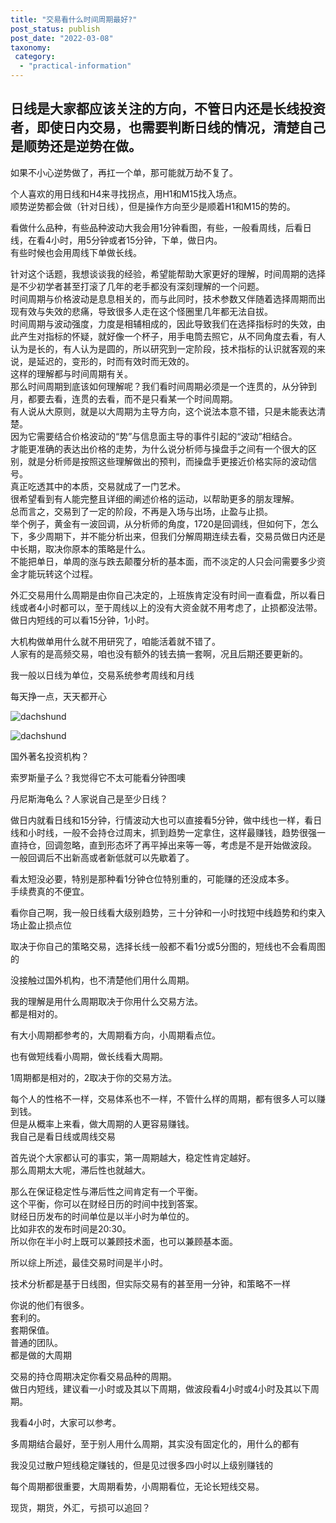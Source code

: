 ```yaml
---
title: "交易看什么时间周期最好?"
post_status: publish
post_date: "2022-03-08"
taxonomy:
 category: 
  - "practical-information"
---
```


## 日线是大家都应该关注的方向，不管日内还是长线投资者，即使日内交易，也需要判断日线的情况，清楚自己是顺势还是逆势在做。

如果不小心逆势做了，再扛一个单，那可能就万劫不复了。

个人喜欢的用日线和H4来寻找拐点，用H1和M15找入场点。  
顺势逆势都会做（针对日线），但是操作方向至少是顺着H1和M15的势的。

看做什么品种，有些品种波动大我会用1分钟看图，有些，一般看周线，后看日线，在看4小时，用5分钟或者15分钟，下单，做日内。  
有些时候也会用周线下单做长线。

针对这个话题，我想谈谈我的经验，希望能帮助大家更好的理解，时间周期的选择是不少初学者甚至打滚了几年的老手都没有深刻理解的一个问题。  
时间周期与价格波动是息息相关的，而与此同时，技术参数又伴随着选择周期而出现有效与失效的悲痛，导致很多人走在这个怪圈里几年都无法自拔。  
时间周期与波动强度，力度是相辅相成的，因此导致我们在选择指标时的失效，由此产生对指标的怀疑，就好像一个杯子，用手电筒去照它，从不同角度去看，有人认为是长的，有人认为是圆的，所以研究到一定阶段，技术指标的认识就客观的来说，是延迟的，变形的，时而有效时而无效的。  
这样的理解都与时间周期有关。  
那么时间周期到底该如何理解呢？我们看时间周期必须是一个连贯的，从分钟到月，都要去看，连贯的去看，而不是只看某一个时间周期。  
有人说从大原则，就是以大周期为主导方向，这个说法本意不错，只是未能表达清楚。  
因为它需要结合价格波动的“势”与信息面主导的事件引起的“波动”相结合。  
才能更准确的表达出价格的走势，为什么说分析师与操盘手之间有一个很大的区别，就是分析师是按照这些理解做出的预判，而操盘手更接近价格实际的波动信号。  
真正吃透其中的本质，交易就成了一门艺术。  
很希望看到有人能完整且详细的阐述价格的运动，以帮助更多的朋友理解。  
总而言之，交易到了一定的阶段，不再是入场与出场，止盈与止损。  
举个例子，黄金有一波回调，从分析师的角度，1720是回调线，但如何下，怎么下，多少周期下，并不能分析出来，但我们分解周期连续去看，交易员做日内还是中长期，取决你原本的策略是什么。  
不能把单日，单周的涨与跌去颠覆分析的基本面，而不淡定的人只会问需要多少资金才能玩转这个过程。

外汇交易用什么周期是由你自己决定的，上班族肯定没有时间一直看盘，所以看日线或者4小时都可以，至于周线以上的没有大资金就不用考虑了，止损都没法带。  
做日内短线的可以看15分钟，1小时。

大机构做单用什么就不用研究了，咱能活着就不错了。  
人家有的是高频交易，咱也没有额外的钱去搞一套啊，况且后期还要更新的。

我一般以日线为单位，交易系统参考周线和月线

每天挣一点，天天都开心

![dachshund](https://cdn.fendou.la/funstoutiao/2020/11/043702090.jpg)

![dachshund](https://cdn.fendou.la/funstoutiao/2020/11/043702730.jpg)

国外著名投资机构？

索罗斯量子么？我觉得它不太可能看分钟图噢

丹尼斯海龟么？人家说自己是至少日线？

做日内就看日线和15分钟，行情波动大也可以直接看5分钟，做中线也一样，看日线和小时线，一般不会持仓过周末，抓到趋势一定拿住，这样最赚钱，趋势很强一直持仓，回调忽略，直到形态坏了再平掉出来等一等，考虑是不是开始做波段。  
一般回调后不出新高或者新低就可以先歇着了。

看太短没必要，特别是那种看1分钟仓位特别重的，可能赚的还没成本多。  
手续费真的不便宜。

看你自己啊，我一般日线看大级别趋势，三十分钟和一小时找短中线趋势和约束入场止盈止损点位

取决于你自己的策略交易，选择长线一般都不看1分或5分图的，短线也不会看周图的

没接触过国外机构，也不清楚他们用什么周期。

我的理解是用什么周期取决于你用什么交易方法。  
都是相对的。

有大小周期都参考的，大周期看方向，小周期看点位。

也有做短线看小周期，做长线看大周期。

1周期都是相对的，2取决于你的交易方法。

每个人的性格不一样，交易体系也不一样，不管什么样的周期，都有很多人可以赚到钱。  
但是从概率上来看，做大周期的人更容易赚钱。  
我自己是看日线或周线交易

首先说个大家都认可的事实，第一周期越大，稳定性肯定越好。  
那么周期太大呢，滞后性也就越大。

那么在保证稳定性与滞后性之间肯定有一个平衡。  
这个平衡，你可以在财经日历的时间中找到答案。  
财经日历发布的时间单位是以半小时为单位的。  
比如非农的发布时间是20:30。  
所以你在半小时上既可以兼顾技术面，也可以兼顾基本面。

所以综上所述，最佳交易时间是半小时。

技术分析都是基于日线图，但实际交易有的甚至用一分钟，和策略不一样

你说的他们有很多。  
套利的。  
套期保值。  
普通的团队。  
都是做的大周期

交易的持仓周期决定你看交易品种的周期。  
做日内短线，建议看一小时或及其以下周期，做波段看4小时或4小时及其以下周期。

我看4小时，大家可以参考。

多周期结合最好，至于别人用什么周期，其实没有固定化的，用什么的都有

我没见过散户短线稳定赚钱的，但是见过很多四小时以上级别赚钱的

每个周期都很重要，大周期看势，小周期看位，无论长短线交易。

现货，期货，外汇，亏损可以追回？
